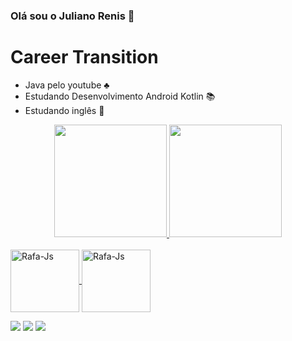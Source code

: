 ### Olá sou o Juliano Renis 👋
# Career Transition

- Java pelo youtube ♣
- Estudando Desenvolvimento Android  Kotlin 📚
- Estudando inglês 🦜

<div align="center">
  <a href="https://github.com/julianorenis">
  <img height="180em"  weight "1" src="https://github-readme-stats.vercel.app/api?username=julianorenis&show_icons=true&theme=gruvbox&include_all_commits=true&count_private=true"/>
  <img height="180em"  weight "1" src="https://github-readme-stats.vercel.app/api/top-langs/?username=julianorenis&layout=compact&langs_count=8&theme=gruvbox"/>
</div>

<div style="display: inline_block"><br>
  <img align="center" alt="Rafa-Js" height="100" width="110" src="https://cdn.jsdelivr.net/gh/devicons/devicon/icons/kotlin/kotlin-original-wordmark.svg">
  <img align="center" alt="Rafa-Js" height="100" width="110" src="https://cdn.jsdelivr.net/gh/devicons/devicon/icons/java/java-original-wordmark.svg"  >
  
  
  <div> 
  
  <a href="https://www.instagram.com/julianorenisgomessilva/" target="_blank"><img src="https://img.shields.io/badge/-Instagram-%23E4405F?style=for-the-badge&logo=instagram&logoColor=white" target="_blank"></a>
  <a href = "mailto:julianorenis@gmail.com"><img src="https://img.shields.io/badge/-Gmail-%23333?style=for-the-badge&logo=gmail&logoColor=white" target="_blank"></a>
  <a href="https://www.linkedin.com/in/juliano-santos-29012213b/" target="_blank"><img src="https://img.shields.io/badge/-LinkedIn-%230077B5?style=for-the-badge&logo=linkedin&logoColor=white" target="_blank"></a> 

</div>

<!--
**JulianoRenis/JulianoRenis** is a ✨ _special_ ✨ repository because its `README.md` (this file) appears on your GitHub profile.

Here are some ideas to get you started:

- 🔭 I’m currently working on ...
- 🌱 I’m currently learning ...
- 👯 I’m looking to collaborate on ...
- 🤔 I’m looking for help with ...
- 💬 Ask me about ...
- 📫 How to reach me: ...
- 😄 Pronouns: ...
- ⚡ Fun fact: ...
-->
